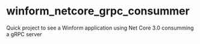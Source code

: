 # winform_netcore_grpc_consummer
Quick project to see a Winform application using Net Core 3.0 consumming a gRPC server
